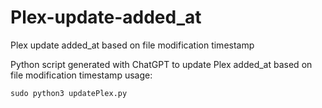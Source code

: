 # Plex-update-added_at
Plex update added_at based on file modification timestamp

Python script generated with ChatGPT to update Plex added_at based on file modification timestamp
usage:

`sudo python3 updatePlex.py`

